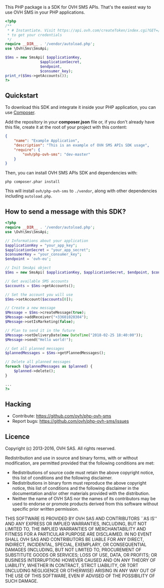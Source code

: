 
This PHP package is a SDK for OVH SMS APIs. That's the easiest way to use OVH SMS in your PHP applications.

```php
<?php
/**
 * # Instantiate. Visit https://api.ovh.com/createToken/index.cgi?GET=/sms&PUT=/sms&DELETE=/sms&POST=/sms
 * to get your credentials
 */
require __DIR__ . '/vendor/autoload.php';
use \Ovh\Sms\SmsApi;

$Sms = new SmsApi( $applicationKey,
                $applicationSecret,
                $endpoint,
                $consumer_key);
print_r($Sms->getAccounts());
?>
```

Quickstart
----------

To download this SDK and integrate it inside your PHP application, you can use [Composer](https://getcomposer.org).

Add the repository in your **composer.json** file or, if you don't already have 
this file, create it at the root of your project with this content:

```json
{
    "name": "Example Application",
    "description": "This is an example of OVH SMS APIs SDK usage",
    "require": {
        "ovh/php-ovh-sms": "dev-master"
    }
}

```

Then, you can install OVH SMS APIs SDK and dependencies with:

    php composer.phar install

This will install ``ovh/php-ovh-sms`` to ``./vendor``, along with other dependencies
including ``autoload.php``.

How to send a message with this SDK?
-----------------------

```php
<?php
require __DIR__ . '/vendor/autoload.php';
use \Ovh\Sms\SmsApi;

// Informations about your application
$applicationKey = "your_app_key";
$applicationSecret = "your_app_secret";
$consumerKey = "your_consumer_key";
$endpoint = 'ovh-eu';

// Init SmsApi object
$Sms = new SmsApi( $applicationKey, $applicationSecret, $endpoint, $consumerKey );

// Get available SMS accounts
$accounts = $Sms->getAccounts();

// Set the account you will use
$Sms->setAccount($accounts[0]);

// Create a new message
$Message = $Sms->createMessage(true);
$Message->addReceiver("+33601020304");
$Message->setIsMarketing(false);

// Plan to send it in the future
$Message->setDeliveryDate(new DateTime("2018-02-25 18:40:00"));
$Message->send("Hello world!");

// Get all planned messages
$plannedMessages = $Sms->getPlannedMessages();

// Delete all planned messages
foreach ($plannedMessages as $planned) {
    $planned->delete();
}

...
?>
```

## Hacking

 * Contribute: https://github.com/ovh/php-ovh-sms
 * Report bugs: https://github.com/ovh/php-ovh-sms/issues

## Licence

Copyright (c) 2013-2016, OVH SAS.
All rights reserved.

Redistribution and use in source and binary forms, with or without
modification, are permitted provided that the following conditions are met:

  * Redistributions of source code must retain the above copyright
    notice, this list of conditions and the following disclaimer.
  * Redistributions in binary form must reproduce the above copyright
    notice, this list of conditions and the following disclaimer in the
    documentation and/or other materials provided with the distribution.
  * Neither the name of OVH SAS nor the
    names of its contributors may be used to endorse or promote products
    derived from this software without specific prior written permission.

THIS SOFTWARE IS PROVIDED BY OVH SAS AND CONTRIBUTORS ``AS IS'' AND ANY
EXPRESS OR IMPLIED WARRANTIES, INCLUDING, BUT NOT LIMITED TO, THE IMPLIED
WARRANTIES OF MERCHANTABILITY AND FITNESS FOR A PARTICULAR PURPOSE ARE
DISCLAIMED. IN NO EVENT SHALL OVH SAS AND CONTRIBUTORS BE LIABLE FOR ANY
DIRECT, INDIRECT, INCIDENTAL, SPECIAL, EXEMPLARY, OR CONSEQUENTIAL DAMAGES
(INCLUDING, BUT NOT LIMITED TO, PROCUREMENT OF SUBSTITUTE GOODS OR SERVICES;
LOSS OF USE, DATA, OR PROFITS; OR BUSINESS INTERRUPTION) HOWEVER CAUSED AND
ON ANY THEORY OF LIABILITY, WHETHER IN CONTRACT, STRICT LIABILITY, OR TORT
(INCLUDING NEGLIGENCE OR OTHERWISE) ARISING IN ANY WAY OUT OF THE USE OF THIS
SOFTWARE, EVEN IF ADVISED OF THE POSSIBILITY OF SUCH DAMAGE.
